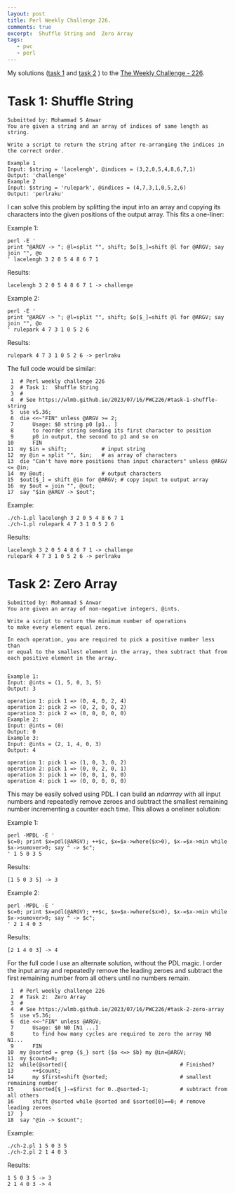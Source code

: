 ```yaml
---
layout: post
title: Perl Weekly Challenge 226.
comments: true
excerpt:  Shuffle String and  Zero Array
tags:
   - pwc
   - perl
---
```


My solutions
([task 1](https://github.com/wlmb/perlweeklychallenge-club/blob/master/challenge-226/wlmb/perl/ch-1.pl)
and
[task 2](https://github.com/wlmb/perlweeklychallenge-club/blob/master/challenge-226/wlmb/perl/ch-2.pl)
)
to the  [The Weekly Challenge - 226](https://theweeklychallenge.org/blog/perl-weekly-challenge-226).


# Task 1: Shuffle String

    Submitted by: Mohammad S Anwar
    You are given a string and an array of indices of same length as string.

    Write a script to return the string after re-arranging the indices in the correct order.

    Example 1
    Input: $string = 'lacelengh', @indices = (3,2,0,5,4,8,6,7,1)
    Output: 'challenge'
    Example 2
    Input: $string = 'rulepark', @indices = (4,7,3,1,0,5,2,6)
    Output: 'perlraku'

I can solve this problem by splitting the input into an array and
copying its characters into the given positions of the output
array. This fits a one-liner:

Example 1:

    perl -E '
    print "@ARGV -> "; @l=split "", shift; $o[$_]=shift @l for @ARGV; say join "", @o
    ' lacelengh 3 2 0 5 4 8 6 7 1

Results:

    lacelengh 3 2 0 5 4 8 6 7 1 -> challenge

Example 2:

    perl -E '
    print "@ARGV -> "; @l=split "", shift; $o[$_]=shift @l for @ARGV; say join "", @o
    ' rulepark 4 7 3 1 0 5 2 6

Results:

    rulepark 4 7 3 1 0 5 2 6 -> perlraku

The full code would be similar:

     1  # Perl weekly challenge 226
     2  # Task 1:  Shuffle String
     3  #
     4  # See https://wlmb.github.io/2023/07/16/PWC226/#task-1-shuffle-string
     5  use v5.36;
     6  die <<~"FIN" unless @ARGV >= 2;
     7      Usage: $0 string p0 [p1.. ]
     8      to reorder string sending its first character to position
     9      p0 in output, the second to p1 and so on
    10      FIN
    11  my $in = shift;           # input string
    12  my @in = split "", $in;   # as array of characters
    13  die "Can't have more positions than input characters" unless @ARGV <= @in;
    14  my @out;                  # output characters
    15  $out[$_] = shift @in for @ARGV; # copy input to output array
    16  my $out = join "", @out;
    17  say "$in @ARGV -> $out";

Example:

    ./ch-1.pl lacelengh 3 2 0 5 4 8 6 7 1
    ./ch-1.pl rulepark 4 7 3 1 0 5 2 6

Results:

    lacelengh 3 2 0 5 4 8 6 7 1 -> challenge
    rulepark 4 7 3 1 0 5 2 6 -> perlraku


# Task 2: Zero Array

    Submitted by: Mohammad S Anwar
    You are given an array of non-negative integers, @ints.

    Write a script to return the minimum number of operations
    to make every element equal zero.

    In each operation, you are required to pick a positive number less than
    or equal to the smallest element in the array, then subtract that from
    each positive element in the array.


    Example 1:
    Input: @ints = (1, 5, 0, 3, 5)
    Output: 3

    operation 1: pick 1 => (0, 4, 0, 2, 4)
    operation 2: pick 2 => (0, 2, 0, 0, 2)
    operation 3: pick 2 => (0, 0, 0, 0, 0)
    Example 2:
    Input: @ints = (0)
    Output: 0
    Example 3:
    Input: @ints = (2, 1, 4, 0, 3)
    Output: 4

    operation 1: pick 1 => (1, 0, 3, 0, 2)
    operation 2: pick 1 => (0, 0, 2, 0, 1)
    operation 3: pick 1 => (0, 0, 1, 0, 0)
    operation 4: pick 1 => (0, 0, 0, 0, 0)

This may be easily solved using PDL. I can build an *ndarrray* with
all input numbers and repeatedly remove zeroes and subtract the
smallest remaining number incrementing a counter each time. This
allows a oneliner solution:

Example 1:

    perl -MPDL -E '
    $c=0; print $x=pdl(@ARGV); ++$c, $x=$x->where($x>0), $x-=$x->min while $x->sumover>0; say " -> $c";
    ' 1 5 0 3 5

Results:

    [1 5 0 3 5] -> 3

Example 2:

    perl -MPDL -E '
    $c=0; print $x=pdl(@ARGV); ++$c, $x=$x->where($x>0), $x-=$x->min while $x->sumover>0; say " -> $c";
    ' 2 1 4 0 3

Results:

    [2 1 4 0 3] -> 4

For the full code I use an alternate solution, without the PDL magic.
I order the input array
and repeatedly remove the leading zeroes and subtract the first
remaining number from all others until no numbers remain.

     1  # Perl weekly challenge 226
     2  # Task 2:  Zero Array
     3  #
     4  # See https://wlmb.github.io/2023/07/16/PWC226/#task-2-zero-array
     5  use v5.36;
     6  die <<~"FIN" unless @ARGV;
     7      Usage: $0 N0 [N1 ...]
     8      to find how many cycles are required to zero the array N0 N1...
     9      FIN
    10  my @sorted = grep {$_} sort {$a <=> $b} my @in=@ARGV;
    11  my $count=0;
    12  while(@sorted){                                    # Finished?
    13      ++$count;
    14      my $first=shift @sorted;                       # smallest remaining number
    15      $sorted[$_]-=$first for 0..@sorted-1;          # subtract from all others
    16      shift @sorted while @sorted and $sorted[0]==0; # remove leading zeroes
    17  }
    18  say "@in -> $count";

Example:

    ./ch-2.pl 1 5 0 3 5
    ./ch-2.pl 2 1 4 0 3

Results:

    1 5 0 3 5 -> 3
    2 1 4 0 3 -> 4
